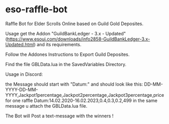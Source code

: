 # eso-raffle-bot
Raffle Bot for Elder Scrolls Online based on Guild Gold Deposites.

Usage 
get the Addon "GuildBankLedger - 3.x - Updated" (https://www.esoui.com/downloads/info2858-GuildBankLedger-3.x-Updated.html) and its requirements.

Follow the Addones Instructions to Export Guild Deposites.

Find the file GBLData.lua in the SavedVariables Directory.

Usage in Discord:

the Message should start with "Datum:"  and should look like this:
DD-MM-YYYY-DD-MM-YYYY,Jackpot1percentage,Jackpot2percentage,Jackpot3percentage,price for one raffle
Datum:14.02.2020-16.02.2023,0.4,0.3,0.2,499
 in the same message u attach the GBLData.lua file.
 
 The Bot will Post a text-message with the winners !
 
 
